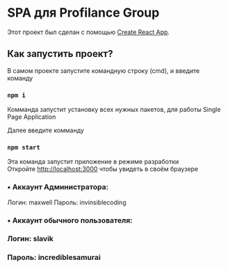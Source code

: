 # SPA для Profilance Group

Этот проект был сделан с помощью [Create React App](https://github.com/facebook/create-react-app).

## Как запустить проект? 

В самом проекте запустите командную строку (cmd), и введите команду 

### `npm i`

Комманда запустит установку всех нужных пакетов, для работы Single Page Application

Далее введите комманду

### `npm start`

Эта команда запустит приложение в режиме разработки\
Откройте [http://localhost:3000](http://localhost:3000) чтобы увидеть в своём браузере

### • Аккаунт Администратора:
Логин: maxwell
Пароль: invinsiblecoding

### • Аккаунт обычного пользователя:
### Логин: slavik
### Пароль: incrediblesamurai


